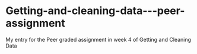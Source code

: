 # Getting-and-cleaning-data---peer-assignment
My entry for the Peer graded assignment in week 4 of Getting and Cleaning Data
